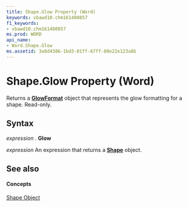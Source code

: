 ```yaml
---
title: Shape.Glow Property (Word)
keywords: vbawd10.chm161480857
f1_keywords:
- vbawd10.chm161480857
ms.prod: WORD
api_name:
- Word.Shape.Glow
ms.assetid: 3a8d4386-1bd3-01ff-67ff-80e22e123a8b
---
```



# Shape.Glow Property (Word)

Returns a  **[GlowFormat](glowformat-object-word.md)** object that represents the glow formatting for a shape. Read-only.


## Syntax

 _expression_ . **Glow**

 _expression_ An expression that returns a **[Shape](shape-object-word.md)** object.


## See also


#### Concepts


[Shape Object](shape-object-word.md)

